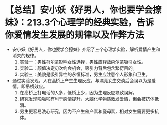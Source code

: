 # 【总结】安小妖《好男人，你也要学会撩妹》：213.3个心理学的经典实验，告诉你爱情发生发展的规律以及作弊方法

-   安小妖《好男人，你也要学会撩妹》介绍了三个心理学实验，解析爱情产生和消失的规律。
    1.  实验一：男性荷尔蒙影响女性选择，男性应释放荷尔蒙吸引女性。
    2.  实验二：颜值决定初次约会机会，吸引力背后包含繁衍目的。
    3.  实验三：美貌是吸引异性的永恒标准，男生应注意个人形象和卫生。
-   通过实验发现，人在高桥上产生生理反应，与漂亮女生交谈后会误以为是爱情，即吊桥效应。
    1.  在高桥上打电话的人多，低桥上少，因为生理反应导致误解。
    2.  研究发现啪啪啪有利于感情提升，大脑化学物质激发爱情，但会被抗体抵消。
    3.  男生更容易洗心研究，因为不产生催产素和瓷母素，相对女生需要更多抗体。